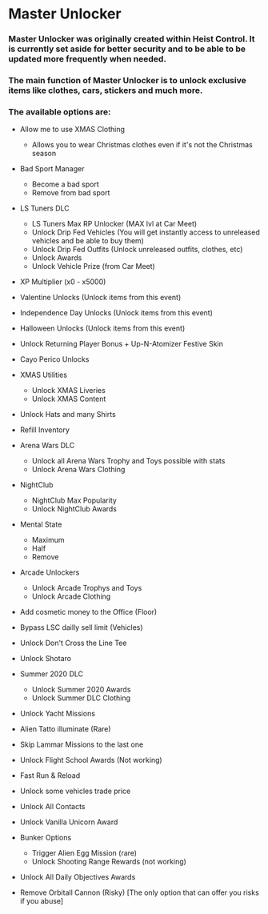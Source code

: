 # Master Unlocker

### Master Unlocker was originally created within Heist Control. It is currently set aside for better security and to be able to be updated more frequently when needed.
### The main function of Master Unlocker is to unlock exclusive items like clothes, cars, stickers and much more.

### The available options are:

-   Allow me to use XMAS Clothing
    - Allows you to wear Christmas clothes even if it's not the Christmas season

-   Bad Sport Manager
    - Become a bad sport
    - Remove from bad sport

-   LS Tuners DLC
    - LS Tuners Max RP Unlocker (MAX lvl at Car Meet)
    - Unlock Drip Fed Vehicles (You will get instantly access to unreleased vehicles and be able to buy them)
    - Unlock Drip Fed Outfits (Unlock unreleased outfits, clothes, etc)
    - Unlock Awards
    - Unlock Vehicle Prize (from Car Meet)

-   XP Multiplier (x0 - x5000)

-   Valentine Unlocks (Unlock items from this event)

-   Independence Day Unlocks (Unlock items from this event)

-   Halloween Unlocks (Unlock items from this event)

-   Unlock Returning Player Bonus + Up-N-Atomizer Festive Skin

-   Cayo Perico Unlocks

-   XMAS Utilities
    - Unlock XMAS Liveries
    - Unlock XMAS Content

-   Unlock Hats and many Shirts

-   Refill Inventory

-   Arena Wars DLC
    -   Unlock all Arena Wars Trophy and Toys possible with stats
    -   Unlock Arena Wars Clothing

-   NightClub
      - NightClub Max Popularity
      - Unlock NightClub Awards

-   Mental State
    -  Maximum
    -  Half
    -  Remove

-   Arcade Unlockers
    -  Unlock Arcade Trophys and Toys
    -  Unlock Arcade Clothing

-   Add cosmetic money to the Office (Floor)

-   Bypass LSC dailly sell limit (Vehicles)

-   Unlock Don't Cross the Line Tee

-   Unlock Shotaro

-   Summer 2020 DLC
    -  Unlock Summer 2020 Awards
    -  Unlock Summer DLC Clothing

-   Unlock Yacht Missions

-   Alien Tatto illuminate (Rare)

-   Skip Lammar Missions to the last one

-   Unlock Flight School Awards (Not working)

-   Fast Run & Reload

-   Unlock some vehicles trade price

-   Unlock All Contacts

-   Unlock Vanilla Unicorn Award

-   Bunker Options
    -  Trigger Alien Egg Mission (rare)
    -  Unlock Shooting Range Rewards (not working)

-   Unlock All Daily Objectives Awards

-   Remove Orbitall Cannon (Risky) [The only option that can offer you risks if you abuse]
